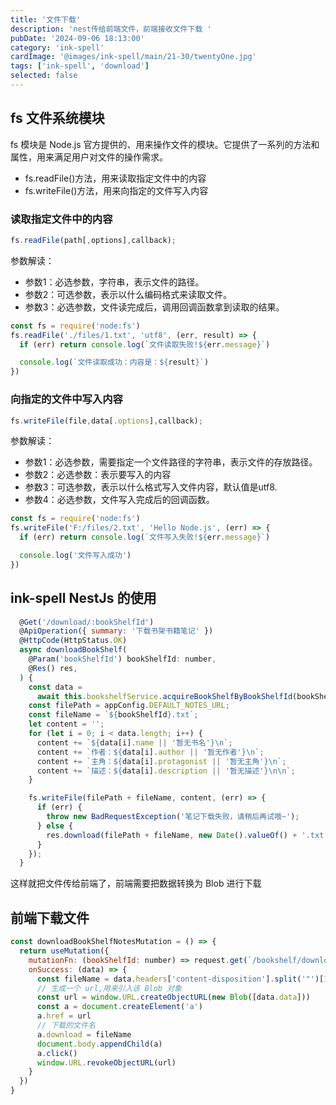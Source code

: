 ```yaml
---
title: '文件下载'
description: 'nest传给前端文件，前端接收文件下载 '
pubDate: '2024-09-06 18:13:00'
category: 'ink-spell'
cardImage: '@images/ink-spell/main/21-30/twentyOne.jpg'
tags: ['ink-spell', 'download']
selected: false
---
```


## fs 文件系统模块

fs 模块是 Node.js 官方提供的、用来操作文件的模块。它提供了一系列的方法和属性，用来满足用户对文件的操作需求。

- fs.readFile()方法，用来读取指定文件中的内容
- fs.writeFile()方法，用来向指定的文件写入内容

### 读取指定文件中的内容

```js
fs.readFile(path[,options],callback);
```

参数解读：

- 参数1：必选参数，字符串，表示文件的路径。
- 参数2：可选参数，表示以什么编码格式来读取文件。
- 参数3：必选参数，文件读完成后，调用回调函数拿到读取的结果。

```js
const fs = require('node:fs')
fs.readFile('./files/1.txt', 'utf8', (err, result) => {
  if (err) return console.log(`文件读取失败!${err.message}`)

  console.log(`文件读取成功：内容是：${result}`)
})
```

### 向指定的文件中写入内容

```js
fs.writeFile(file,data[.options],callback);
```

参数解读：

- 参数1：必选参数，需要指定一个文件路径的字符串，表示文件的存放路径。
- 参数2：必选参数：表示要写入的内容
- 参数3：可选参数，表示以什么格式写入文件内容，默认值是utf8.
- 参数4：必选参数，文件写入完成后的回调函数。

```js
const fs = require('node:fs')
fs.writeFile('F:/files/2.txt', 'Hello Node.js', (err) => {
  if (err) return console.log(`文件写入失败!${err.message}`)

  console.log('文件写入成功')
})
```

## ink-spell NestJs 的使用

```js
  @Get('/download/:bookShelfId')
  @ApiOperation({ summary: '下载书架书籍笔记' })
  @HttpCode(HttpStatus.OK)
  async downloadBookShelf(
    @Param('bookShelfId') bookShelfId: number,
    @Res() res,
  ) {
    const data =
      await this.bookshelfService.acquireBookShelfByBookShelfId(bookShelfId);
    const filePath = appConfig.DEFAULT_NOTES_URL;
    const fileName = `${bookShelfId}.txt`;
    let content = '';
    for (let i = 0; i < data.length; i++) {
      content += `${data[i].name || '暂无书名'}\n`;
      content += `作者：${data[i].author || '暂无作者'}\n`;
      content += `主角：${data[i].protagonist || '暂无主角'}\n`;
      content += `描述：${data[i].description || '暂无描述'}\n\n`;
    }

    fs.writeFile(filePath + fileName, content, (err) => {
      if (err) {
        throw new BadRequestException('笔记下载失败，请稍后再试哦~');
      } else {
        res.download(filePath + fileName, new Date().valueOf() + '.txt');
      }
    });
  }
```

这样就把文件传给前端了，前端需要把数据转换为 Blob 进行下载

## 前端下载文件

```js
const downloadBookShelfNotesMutation = () => {
  return useMutation({
    mutationFn: (bookShelfId: number) => request.get(`/bookshelf/download/${bookShelfId}`),
    onSuccess: (data) => {
      const fileName = data.headers['content-disposition'].split('"')[1]
      // 生成一个 url,用来引入该 Blob 对象
      const url = window.URL.createObjectURL(new Blob([data.data]))
      const a = document.createElement('a')
      a.href = url
      // 下载的文件名
      a.download = fileName
      document.body.appendChild(a)
      a.click()
      window.URL.revokeObjectURL(url)
    }
  })
}
```
